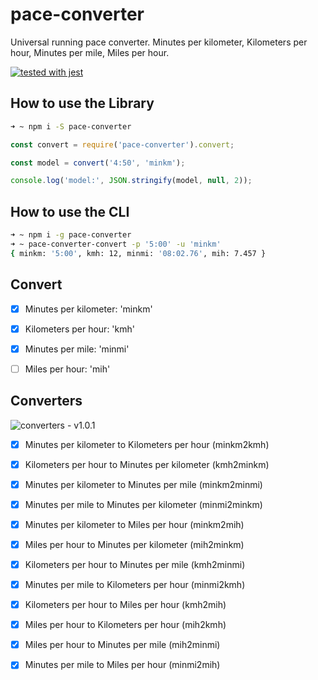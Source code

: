 # pace-converter

Universal running pace converter. Minutes per kilometer, Kilometers per hour, Minutes per mile, Miles per hour.

[![tested with jest](https://img.shields.io/badge/tested_with-jest-99424f.svg)](https://github.com/facebook/jest)

## How to use the Library

```bash
➜ ~ npm i -S pace-converter
```

```javascript
const convert = require('pace-converter').convert;

const model = convert('4:50', 'minkm');

console.log('model:', JSON.stringify(model, null, 2));
```

## How to use the CLI

```bash
➜ ~ npm i -g pace-converter
➜ ~ pace-converter-convert -p '5:00' -u 'minkm'
{ minkm: '5:00', kmh: 12, minmi: '08:02.76', mih: 7.457 }
```

## Convert

- [X] Minutes per kilometer: 'minkm'

- [X] Kilometers per hour: 'kmh'

- [X] Minutes per mile: 'minmi'

- [ ] Miles per hour: 'mih'

## Converters

![converters - v1.0.1](converters_-_v1.0.1.png "converters - v1.0.1")

- [X] Minutes per kilometer to Kilometers per hour (minkm2kmh)

- [X] Kilometers per hour to Minutes per kilometer (kmh2minkm)

- [X] Minutes per kilometer to Minutes per mile (minkm2minmi)

- [X] Minutes per mile to Minutes per kilometer (minmi2minkm)

- [X] Minutes per kilometer to Miles per hour (minkm2mih)

- [X] Miles per hour to Minutes per kilometer (mih2minkm)

- [X] Kilometers per hour to Minutes per mile (kmh2minmi)

- [X] Minutes per mile to Kilometers per hour (minmi2kmh)

- [X] Kilometers per hour to Miles per hour (kmh2mih)

- [X] Miles per hour to Kilometers per hour (mih2kmh)

- [X] Miles per hour to Minutes per mile (mih2minmi)

- [X] Minutes per mile to Miles per hour (minmi2mih)
